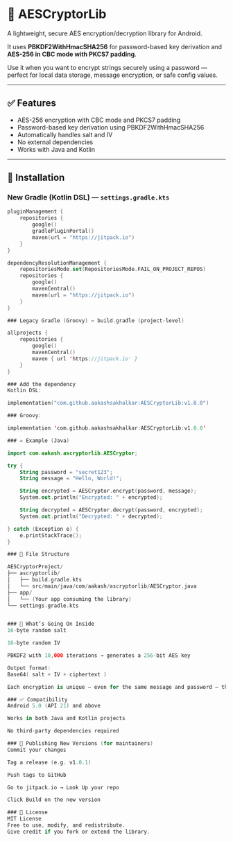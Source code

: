 # 🔐 AESCryptorLib

A lightweight, secure AES encryption/decryption library for Android.

It uses **PBKDF2WithHmacSHA256** for password-based key derivation and **AES-256 in CBC mode with PKCS7 padding**.

Use it when you want to encrypt strings securely using a password — perfect for local data storage, message encryption, or safe config values.

---

## ✅ Features

- AES-256 encryption with CBC mode and PKCS7 padding  
- Password-based key derivation using PBKDF2WithHmacSHA256  
- Automatically handles salt and IV  
- No external dependencies  
- Works with Java and Kotlin  

---

## 🔧 Installation

### New Gradle (Kotlin DSL) — `settings.gradle.kts`

```kotlin
pluginManagement {
    repositories {
        google()
        gradlePluginPortal()
        maven(url = "https://jitpack.io")
    }
}

dependencyResolutionManagement {
    repositoriesMode.set(RepositoriesMode.FAIL_ON_PROJECT_REPOS)
    repositories {
        google()
        mavenCentral()
        maven(url = "https://jitpack.io")
    }
}

### Legacy Gradle (Groovy) — build.gradle (project-level)

allprojects {
    repositories {
        google()
        mavenCentral()
        maven { url 'https://jitpack.io' }
    }
}

### Add the dependency
Kotlin DSL:

implementation("com.github.aakashsakhalkar:AESCryptorLib:v1.0.0")

### Groovy:

implementation 'com.github.aakashsakhalkar:AESCryptorLib:v1.0.0'

### ✍️ Example (Java)

import com.aakash.ascryptorlib.AESCryptor;

try {
    String password = "secret123";
    String message = "Hello, World!";

    String encrypted = AESCryptor.encrypt(password, message);
    System.out.println("Encrypted: " + encrypted);

    String decrypted = AESCryptor.decrypt(password, encrypted);
    System.out.println("Decrypted: " + decrypted);

} catch (Exception e) {
    e.printStackTrace();
}

### 📁 File Structure

AESCryptorProject/
├── ascryptorlib/
│   ├── build.gradle.kts
│   └── src/main/java/com/aakash/ascryptorlib/AESCryptor.java
├── app/
│   └── (Your app consuming the library)
└── settings.gradle.kts


### 🧠 What’s Going On Inside
16-byte random salt

16-byte random IV

PBKDF2 with 10,000 iterations → generates a 256-bit AES key

Output format:
Base64( salt + IV + ciphertext )

Each encryption is unique — even for the same message and password — thanks to the random salt and IV.

### ✅ Compatibility
Android 5.0 (API 21) and above

Works in both Java and Kotlin projects

No third-party dependencies required

### 🚀 Publishing New Versions (for maintainers)
Commit your changes

Tag a release (e.g. v1.0.1)

Push tags to GitHub

Go to jitpack.io → Look Up your repo

Click Build on the new version

### 📝 License
MIT License
Free to use, modify, and redistribute.
Give credit if you fork or extend the library.

